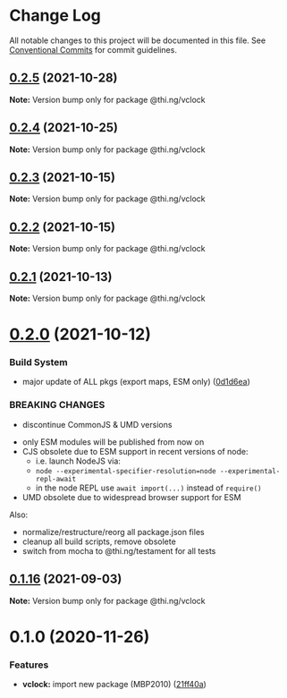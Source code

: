 # Change Log

All notable changes to this project will be documented in this file.
See [Conventional Commits](https://conventionalcommits.org) for commit guidelines.

## [0.2.5](https://github.com/thi-ng/umbrella/compare/@thi.ng/vclock@0.2.4...@thi.ng/vclock@0.2.5) (2021-10-28)

**Note:** Version bump only for package @thi.ng/vclock





## [0.2.4](https://github.com/thi-ng/umbrella/compare/@thi.ng/vclock@0.2.3...@thi.ng/vclock@0.2.4) (2021-10-25)

**Note:** Version bump only for package @thi.ng/vclock





## [0.2.3](https://github.com/thi-ng/umbrella/compare/@thi.ng/vclock@0.2.2...@thi.ng/vclock@0.2.3) (2021-10-15)

**Note:** Version bump only for package @thi.ng/vclock





## [0.2.2](https://github.com/thi-ng/umbrella/compare/@thi.ng/vclock@0.2.1...@thi.ng/vclock@0.2.2) (2021-10-15)

**Note:** Version bump only for package @thi.ng/vclock





## [0.2.1](https://github.com/thi-ng/umbrella/compare/@thi.ng/vclock@0.2.0...@thi.ng/vclock@0.2.1) (2021-10-13)

**Note:** Version bump only for package @thi.ng/vclock





# [0.2.0](https://github.com/thi-ng/umbrella/compare/@thi.ng/vclock@0.1.16...@thi.ng/vclock@0.2.0) (2021-10-12)


### Build System

* major update of ALL pkgs (export maps, ESM only) ([0d1d6ea](https://github.com/thi-ng/umbrella/commit/0d1d6ea9fab2a645d6c5f2bf2591459b939c09b6))


### BREAKING CHANGES

* discontinue CommonJS & UMD versions

- only ESM modules will be published from now on
- CJS obsolete due to ESM support in recent versions of node:
  - i.e. launch NodeJS via:
  - `node --experimental-specifier-resolution=node --experimental-repl-await`
  - in the node REPL use `await import(...)` instead of `require()`
- UMD obsolete due to widespread browser support for ESM

Also:
- normalize/restructure/reorg all package.json files
- cleanup all build scripts, remove obsolete
- switch from mocha to @thi.ng/testament for all tests






##  [0.1.16](https://github.com/thi-ng/umbrella/compare/@thi.ng/vclock@0.1.15...@thi.ng/vclock@0.1.16) (2021-09-03) 

**Note:** Version bump only for package @thi.ng/vclock 

#  0.1.0 (2020-11-26) 

###  Features 

- **vclock:** import new package (MBP2010) ([21ff40a](https://github.com/thi-ng/umbrella/commit/21ff40a92df972abefd7aa94ced61193c9da68a9))

